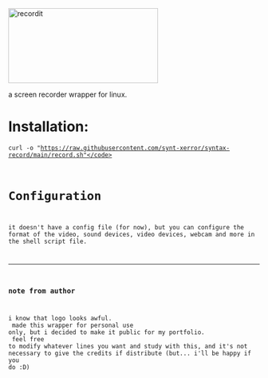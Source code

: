 
<img width="300" height="150" alt="recordit" src="https://github.com/user-attachments/assets/070301f3-3721-4b54-bd58-2ab2e2885350" />

a screen recorder wrapper for linux.
<br>
# Installation:
<code>curl -o "https://raw.githubusercontent.com/synt-xerror/syntax-record/main/record.sh"</code>

# Configuration
it doesn't have a config file (for now), but you can configure the format of the video, sound devices, video devices, webcam and more in the shell script file.

---

### note from author
i know that logo looks awful. <br>
made this wrapper for personal use only, but i decided to make it public for my portfolio. <br>
feel free to modify whatever lines you want and study with this, and it's not necessary to give the credits if distribute (but... i'll be happy if you do :D) 

